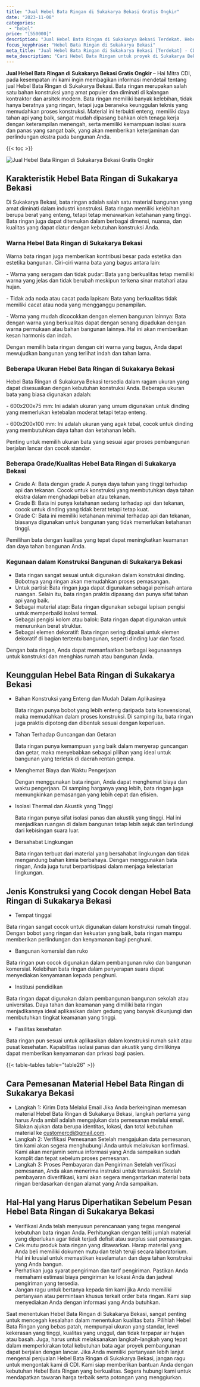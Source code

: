 ```yaml
---
title: "Jual Hebel Bata Ringan di Sukakarya Bekasi Gratis Ongkir"
date: "2023-11-08"
categories:
 - "hebel"
price: "[550000]"
description: "Jual Hebel Bata Ringan di Sukakarya Bekasi Terdekat. Hebel Bata Ringan ini sering digunakan dalam proyek pembangunan sebagai material dinding yang kokoh dan awet. Hubungi kami untuk informasi lebih lanjut."
focus_keyphrase: "Hebel Bata Ringan di Sukakarya Bekasi"
meta_title: "Jual Hebel Bata Ringan di Sukakarya Bekasi [Terdekat] - CDI"
meta_description: "Cari Hebel Bata Ringan untuk proyek di Sukakarya Bekasi? Kami menawarkan Hebel Bata Ringan berkualitas untuk material dinding. Dapatkan penawaran terbaik sekarang."
---
```


**Jual Hebel Bata Ringan di Sukakarya Bekasi Gratis Ongkir** – Hai Mitra CDI, pada kesempatan ini kami ingin membagikan informasi mendetail tentang jual Hebel Bata Ringan di Sukakarya Bekasi. Bata ringan merupakan salah satu bahan konstruksi yang amat populer dan diminati di kalangan kontraktor dan arsitek modern. Bata ringan memiliki banyak kelebihan, tidak hanya beratnya yang ringan, tetapi juga beraneka keunggulan teknis yang memudahkan proses konstruksi. Material ini terbukti enteng, memiliki daya tahan api yang baik, sangat mudah dipasang bahkan oleh tenaga kerja dengan keterampilan menengah, serta memiliki kemampuan isolasi suara dan panas yang sangat baik, yang akan memberikan keterjaminan dan perlindungan ekstra pada bangunan Anda.

{{< toc >}}

![Jual Hebel Bata Ringan di Sukakarya Bekasi Gratis Ongkir](/images/hebel/hebel-bataringan-01.jpg)

## Karakteristik Hebel Bata Ringan di Sukakarya Bekasi

Di Sukakarya Bekasi, bata ringan adalah salah satu material bangunan yang amat diminati dalam industri konstruksi. Bata ringan memiliki kelebihan berupa berat yang enteng, tetapi tetap menawarkan ketahanan yang tinggi. Bata ringan juga dapat ditemukan dalam berbagai dimensi, nuansa, dan kualitas yang dapat diatur dengan kebutuhan konstruksi Anda.

### Warna Hebel Bata Ringan di Sukakarya Bekasi

Warna bata ringan juga memberikan kontribusi besar pada estetika dan estetika bangunan. Ciri-ciri warna bata yang bagus antara lain:

\- Warna yang seragam dan tidak pudar: Bata yang berkualitas tetap memiliki warna yang jelas dan tidak berubah meskipun terkena sinar matahari atau hujan.

\- Tidak ada noda atau cacat pada lapisan: Bata yang berkualitas tidak memiliki cacat atau noda yang mengganggu penampilan.

\- Warna yang mudah dicocokkan dengan elemen bangunan lainnya: Bata dengan warna yang berkualitas dapat dengan senang dipadukan dengan warna permukaan atau bahan bangunan lainnya. Hal ini akan memberikan kesan harmonis dan indah.

Dengan memilih bata ringan dengan ciri warna yang bagus, Anda dapat mewujudkan bangunan yang terlihat indah dan tahan lama.

### Beberapa Ukuran Hebel Bata Ringan di Sukakarya Bekasi

Hebel Bata Ringan di Sukakarya Bekasi tersedia dalam ragam ukuran yang dapat disesuaikan dengan kebutuhan konstruksi Anda. Beberapa ukuran bata yang biasa digunakan adalah:

\- 600x200x75 mm: Ini adalah ukuran yang umum digunakan untuk dinding yang memerlukan ketebalan moderat tetapi tetap enteng.

\- 600x200x100 mm: Ini adalah ukuran yang agak tebal, cocok untuk dinding yang membutuhkan daya tahan dan ketahanan lebih.

Penting untuk memilih ukuran bata yang sesuai agar proses pembangunan berjalan lancar dan cocok standar.

### Beberapa Grade/Kualitas Hebel Bata Ringan di Sukakarya Bekasi

*   Grade A: Bata dengan grade A punya daya tahan yang tinggi terhadap api dan tekanan. Cocok untuk konstruksi yang membutuhkan daya tahan ekstra dalam menghadapi beban atau tekanan.
*   Grade B: Bata ini punya ketahanan sedang terhadap api dan tekanan, cocok untuk dinding yang tidak berat tetapi tetap kuat.
*   Grade C: Bata ini memiliki ketahanan minimal terhadap api dan tekanan, biasanya digunakan untuk bangunan yang tidak memerlukan ketahanan tinggi.

Pemilihan bata dengan kualitas yang tepat dapat meningkatkan keamanan dan daya tahan bangunan Anda.

### Kegunaan dalam Konstruksi Bangunan di Sukakarya Bekasi

*   Bata ringan sangat sesuai untuk digunakan dalam konstruksi dinding. Bobotnya yang ringan akan memudahkan proses pemasangan.
*   Untuk partisi: Bata ringan juga dapat digunakan sebagai pemisah antara ruangan. Selain itu, bata ringan praktis dipasang dan punya sifat tahan api yang baik.
*   Sebagai material atap: Bata ringan digunakan sebagai lapisan pengisi untuk memperbaiki isolasi termal.
*   Sebagai pengisi kolom atau balok: Bata ringan dapat digunakan untuk menurunkan berat struktur.
*   Sebagai elemen dekoratif: Bata ringan sering dipakai untuk elemen dekoratif di bagian tertentu bangunan, seperti dinding luar dan fasad.

Dengan bata ringan, Anda dapat memanfaatkan berbagai kegunaannya untuk konstruksi dan menghias rumah atau bangunan Anda.

## Keunggulan Hebel Bata Ringan di Sukakarya Bekasi

*   Bahan Konstruksi yang Enteng dan Mudah Dalam Aplikasinya

    Bata ringan punya bobot yang lebih enteng daripada bata konvensional, maka memudahkan dalam proses konstruksi. Di samping itu, bata ringan juga praktis dipotong dan dibentuk sesuai dengan keperluan.
*   Tahan Terhadap Guncangan dan Getaran

    Bata ringan punya kemampuan yang baik dalam menyerap guncangan dan getar, maka menyebabkan sebagai pilihan yang ideal untuk bangunan yang terletak di daerah rentan gempa.
*   Menghemat Biaya dan Waktu Pengerjaan

    Dengan menggunakan bata ringan, Anda dapat menghemat biaya dan waktu pengerjaan. Di samping harganya yang lebih, bata ringan juga memungkinkan pemasangan yang lebih cepat dan efisien.
*   Isolasi Thermal dan Akustik yang Tinggi

    Bata ringan punya sifat isolasi panas dan akustik yang tinggi. Hal ini menjadikan ruangan di dalam bangunan tetap lebih sejuk dan terlindungi dari kebisingan suara luar.
*   Bersahabat Lingkungan

    Bata ringan terbuat dari material yang bersahabat lingkungan dan tidak mengandung bahan kimia berbahaya. Dengan menggunakan bata ringan, Anda juga turut berpartisipasi dalam menjaga kelestarian lingkungan.

## Jenis Konstruksi yang Cocok dengan Hebel Bata Ringan di Sukakarya Bekasi

*   Tempat tinggal

Bata ringan sangat cocok untuk digunakan dalam konstruksi rumah tinggal. Dengan bobot yang ringan dan kekuatan yang baik, bata ringan mampu memberikan perlindungan dan kenyamanan bagi penghuni.
*   Bangunan komersial dan ruko

Bata ringan pun cocok digunakan dalam pembangunan ruko dan bangunan komersial. Kelebihan bata ringan dalam penyerapan suara dapat menyediakan kenyamanan kepada penghuni.
*   Institusi pendidikan

Bata ringan dapat digunakan dalam pembangunan bangunan sekolah atau universitas. Daya tahan dan keamanan yang dimiliki bata ringan menjadikannya ideal aplikasikan dalam gedung yang banyak dikunjungi dan membutuhkan tingkat keamanan yang tinggi.
*   Fasilitas kesehatan

Bata ringan pun sesuai untuk aplikasikan dalam konstruksi rumah sakit atau pusat kesehatan. Kapabilitas isolasi panas dan akustik yang dimilikinya dapat memberikan kenyamanan dan privasi bagi pasien.

{{< table-tables table="table26" >}}

## Cara Pemesanan Material Hebel Bata Ringan di Sukakarya Bekasi

*   Langkah 1: Kirim Data Melalui Email
Jika Anda berkeinginan memesan material Hebel Bata Ringan di Sukakarya Bekasi, langkah pertama yang harus Anda ambil adalah mengajukan data pemesanan melalui email. Silakan ajukan data berupa identitas, lokasi, dan total kebutuhan material ke customercdi@gmail.com.
*   Langkah 2: Verifikasi Pemesanan
Setelah mengajukan data pemesanan, tim kami akan segera menghubungi Anda untuk melakukan konfirmasi. Kami akan menjamin semua informasi yang Anda sampaikan sudah komplit dan tepat sebelum proses pemesanan.
*   Langkah 3: Proses Pembayaran dan Pengiriman
Setelah verifikasi pemesanan, Anda akan menerima instruksi untuk transaksi. Setelah pembayaran diverifikasi, kami akan segera mengantarkan material bata ringan berdasarkan dengan alamat yang Anda sampaikan.

## Hal-Hal yang Harus Diperhatikan Sebelum Pesan Hebel Bata Ringan di Sukakarya Bekasi

*   Verifikasi Anda telah menyusun perencanaan yang tegas mengenai kebutuhan bata ringan Anda. Perhitungkan dengan teliti jumlah material yang diperlukan agar tidak terjadi defisit atau surplus saat pemasangan.
*   Cek mutu produk bata ringan yang ditawarkan. Harap material yang Anda beli memiliki dokumen mutu dan telah teruji secara laboratorium. Hal ini krusial untuk memastikan keselamatan dan daya tahan konstruksi yang Anda bangun.
*   Perhatikan juga syarat pengiriman dan tarif pengiriman. Pastikan Anda memahami estimasi biaya pengiriman ke lokasi Anda dan jadwal pengiriman yang tersedia.
*   Jangan ragu untuk bertanya kepada tim kami jika Anda memiliki pertanyaan atau permintaan khusus terkait order bata ringan. Kami siap menyediakan Anda dengan informasi yang Anda butuhkan.

Saat menentukan Hebel Bata Ringan di Sukakarya Bekasi, sangat penting untuk mencegah kesalahan dalam menentukan kualitas bata. Pilihlah Hebel Bata Ringan yang bebas patah, mempunyai ukuran yang standar, level kekerasan yang tinggi, kualitas yang unggul, dan tidak terpapar air hujan atau basah. Juga, harus untuk melaksanakan langkah-langkah yang tepat dalam memperkirakan total kebutuhan bata agar proyek pembangunan dapat berjalan dengan lancar. Jika Anda memiliki pertanyaan lebih lanjut mengenai penjualan Hebel Bata Ringan di Sukakarya Bekasi, jangan ragu untuk mengontak kami di CDI. Kami siap memberikan bantuan Anda dengan kebutuhan Hebel Bata Ringan yang berkualitas. Segera hubungi kami untuk mendapatkan tawaran harga terbaik serta potongan yang menggiurkan.